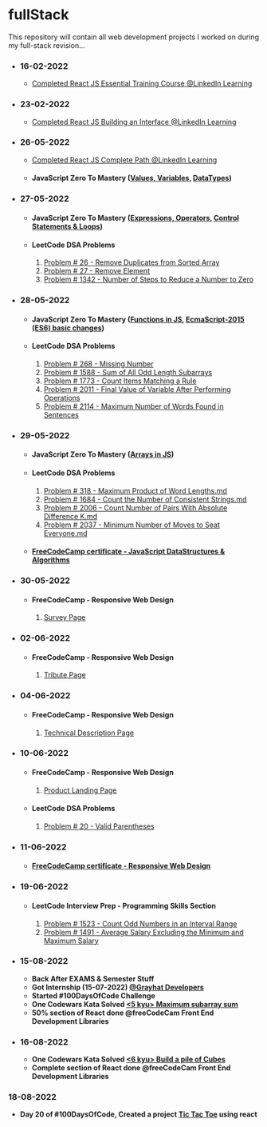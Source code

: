 # fullStack
This repository will contain all web development projects I worked on during my full-stack revision...
- ### 16-02-2022
  - [Completed React JS Essential Training Course @LinkedIn Learning](/certificates/React.js%20Essential%20Training.pdf)

- ### 23-02-2022
  - [Completed React JS Building an Interface @LinkedIn Learning](/certificates/React.js%20Building%20an%20Interface.pdf)
  
- ### 26-05-2022
  - [Completed React JS Complete Path @LinkedIn Learning](/certificates/ReactJS_Complete_Path.png)

  - #### JavaScript Zero To Mastery ([Values, Variables](/JavaScript%20Zero%20To%20Mastery/values_variables.md), [DataTypes](/JavaScript%20Zero%20To%20Mastery/datatypes.md))

- ### 27-05-2022
  - #### JavaScript Zero To Mastery ([Expressions, Operators](/JavaScript%20Zero%20To%20Mastery/expressions_operators.md), [Control Statements & Loops](/JavaScript%20Zero%20To%20Mastery/controlStatements_loops.md))
  - #### LeetCode DSA Problems 
    1. [Problem # 26 - Remove Duplicates from Sorted Array](/LeetCodeDSA/26.%20Remove%20Duplicates%20from%20Sorted%20Array.md)
    2. [Problem # 27 - Remove Element](/LeetCodeDSA/27.%20Remove%20Element.md)
    3. [Problem # 1342 - Number of Steps to Reduce a Number to Zero](/LeetCodeDSA/1342.%20Number%20of%20Steps%20to%20Reduce%20a%20Number%20to%20Zero.md)

- ### 28-05-2022
  - #### JavaScript Zero To Mastery ([Functions in JS](/JavaScript%20Zero%20To%20Mastery/functions.md), [EcmaScript-2015 (ES6) basic changes](/JavaScript%20Zero%20To%20Mastery/ecmascript_2015.md))
  - #### LeetCode DSA Problems
    1. [Problem # 268 - Missing Number](/LeetCodeDSA/268.%20Missing%20Number.md) 
    2. [Problem # 1588 - Sum of All Odd Length Subarrays](/LeetCodeDSA/1588.%20Sum%20of%20All%20Odd%20Length%20Subarrays.md) 
    3. [Problem # 1773 - Count Items Matching a Rule](/LeetCodeDSA/1773.%20Count%20Items%20Matching%20a%20Rule.md) 
    4. [Problem # 2011 - Final Value of Variable After Performing Operations](/LeetCodeDSA/2011.%20Final%20Value%20of%20Variable%20After%20Performing%20Operations.md) 
    5. [Problem # 2114 - Maximum Number of Words Found in Sentences](/LeetCodeDSA/2114.%20Maximum%20Number%20of%20Words%20Found%20in%20Sentences.md) 

- ### 29-05-2022
  - #### JavaScript Zero To Mastery ([Arrays in JS](/JavaScript%20Zero%20To%20Mastery/arrays.md))
  - #### LeetCode DSA Problems
    1. [Problem # 318 - Maximum Product of Word Lengths.md](/LeetCodeDSA/318.%20Maximum%20Product%20of%20Word%20Lengths.md) 
    2. [Problem # 1684 - Count the Number of Consistent Strings.md](/LeetCodeDSA/1684.%20Count%20the%20Number%20of%20Consistent%20Strings.md) 
    3. [Problem # 2006 - Count Number of Pairs With Absolute Difference K.md](/LeetCodeDSA/2006.%20Count%20Number%20of%20Pairs%20With%20Absolute%20Difference%20K.md) 
    4. [Problem # 2037 - Minimum Number of Moves to Seat Everyone.md](/LeetCodeDSA/2037.%20Minimum%20Number%20of%20Moves%20to%20Seat%20Everyone.md)
  - #### [FreeCodeCamp certificate - JavaScript DataStructures & Algorithms](/certificates/freecodecamp_js_dsa.jpg)

- ### 30-05-2022
  - #### FreeCodeCamp - Responsive Web Design 
    1. [Survey Page](/freeCodeCamp/Responsive%20Web%20Design/Survey%20Form/index.html)

- ### 02-06-2022
  - #### FreeCodeCamp - Responsive Web Design 
    1. [Tribute Page](/freeCodeCamp/Responsive%20Web%20Design/Tribute%20Page/index.html)

- ### 04-06-2022
  - #### FreeCodeCamp - Responsive Web Design 
    1. [Technical Description Page](/freeCodeCamp/Responsive%20Web%20Design/Technical%20Description%20Page/index.html)

- ### 10-06-2022
  - #### FreeCodeCamp - Responsive Web Design 
    1. [Product Landing Page](/freeCodeCamp/Responsive%20Web%20Design/Product%20Landing%20Page/index.html)

  - #### LeetCode DSA Problems
    1. [Problem # 20 - Valid Parentheses](/LeetCodeDSA/Interview%20Prep/20.%20Valid%20Parentheses.md)

- ### 11-06-2022
  - #### [FreeCodeCamp certificate - Responsive Web Design](/certificates/freecodecamp_responsive_web_design.jpg)

- ### 19-06-2022
  - #### LeetCode Interview Prep - Programming Skills Section
    1. [Problem # 1523 - Count Odd Numbers in an Interval Range](/LeetCodeDSA/Interview%20Prep/Programming%20Skills/1523.%20Count%20Odd%20Numbers%20in%20an%20Interval%20Range.md)
    2. [Problem # 1491 - Average Salary Excluding the Minimum and Maximum Salary](/LeetCodeDSA/Interview%20Prep/Programming%20Skills/1491.%20Average%20Salary%20Excluding%20the%20Minimum%20and%20Maximum%20Salary.md)

- ### 15-08-2022

  - **Back After EXAMS & Semester Stuff**
  - **Got Internship (15-07-2022) [@Grayhat Developers](https://grayhat.com.pk)**
  - **Started #100DaysOfCode Challenge**
  - **One Codewars Kata Solved [<5 kyu> Maximum subarray sum](/Codewars/maximum-subarray-sum.md)**
  - **50% section of React done @freeCodeCam Front End Development Libraries**

- ### 16-08-2022

  - **One Codewars Kata Solved [<6 kyu> Build a pile of Cubes](/Codewars/build-pile-of-cube.md)**
  - **Complete section of React done @freeCodeCam Front End Development Libraries**

### 18-08-2022

  - **Day 20 of #100DaysOfCode, Created a project [Tic Tac Toe](/projects/tic-tac-toe/) using react**